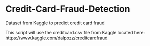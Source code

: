 # Credit-Card-Fraud-Detection
Dataset from Kaggle to predict credit card fraud

This script will use the creditcard.csv file from Kaggle located here:
https://www.kaggle.com/dalpozz/creditcardfraud
